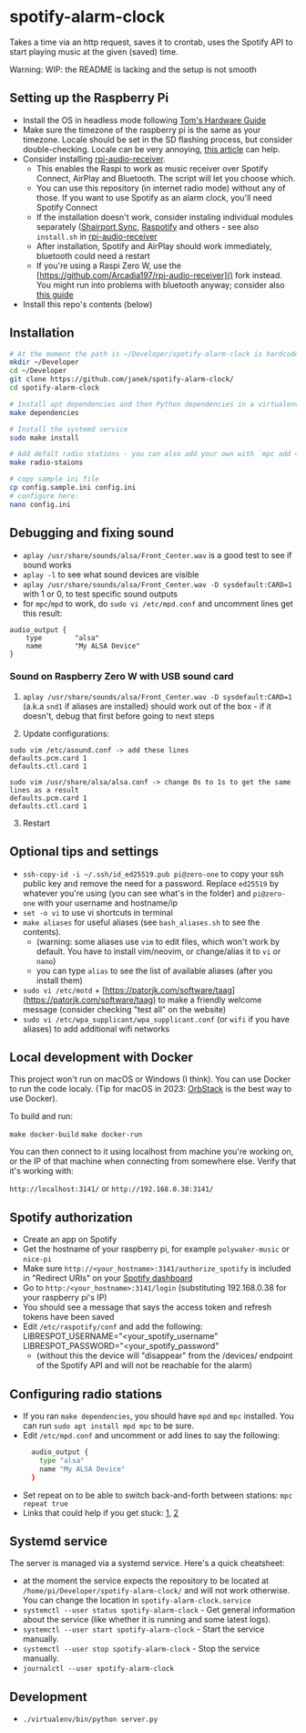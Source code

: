 # spotify-alarm-clock

Takes a time via an http request, saves it to crontab, uses the Spotify API to start playing music at the given (saved) time.

Warning: WIP: the README is lacking and the setup is not smooth

## Setting up the Raspberry Pi

- Install the OS in headless mode following [Tom's Hardware Guide](https://www.tomshardware.com/reviews/raspberry-pi-headless-setup-how-to,6028.html)
- Make sure the timezone of the raspberry pi is the same as your timezone. Locale should be set in the SD flashing process, but consider double-checking. Locale can be very annoying, [this article](https://www.howtoraspberry.com/2020/04/fix-locale-problems-on-raspberry-pi/) can help.
- Consider installing [rpi-audio-receiver](https://github.com/nicokaiser/rpi-audio-receiver).
  - This enables the Raspi to work as music receiver over Spotify Connect, AirPlay and Bluetooth. The script will let you choose which.
  - You can use this repository (in internet radio mode) without any of those. If you want to use Spotify as an alarm clock, you'll need Spotify Connect
  - If the installation doesn't work, consider instaling individual modules separately ([Shairport Sync](https://github.com/mikebrady/shairport-sync/), [Raspotify](https://github.com/dtcooper/raspotify) and others - see also `install.sh` in [rpi-audio-receiver](https://github.com/nicokaiser/rpi-audio-receiver)
  - After installation, Spotify and AirPlay should work immediately, bluetooth could need a restart
  - If you're using a Raspi Zero W, use the [https://github.com/Arcadia197/rpi-audio-receiver]() fork instead. You might run into problems with bluetooth anyway; consider also [this guide](https://gist.github.com/actuino/9548329d1bba6663a63886067af5e4cb)
- Install this repo's contents (below)

## Installation

```bash
# At the moment the path is ~/Developer/spotify-alarm-clock is hardcoded in `spotify-alam-clock.service`, so it's easiest to use it until that's improved
mkdir ~/Developer
cd ~/Developer
git clone https://github.com/janek/spotify-alarm-clock/
cd spotify-alarm-clock

# Install apt dependencies and then Python dependencies in a virtualenv
make dependencies

# Install the systemd service
sudo make install

# Add defalt radio stations - you can also add your own with `mpc add <stream link>`
make radio-staions

# copy sample ini file
cp config.sample.ini config.ini
# configure here:
nano config.ini

```

## Debugging and fixing sound

- `aplay /usr/share/sounds/alsa/Front_Center.wav` is a good test to see if sound works
- `aplay -l` to see what sound devices are visible
- `aplay /usr/share/sounds/alsa/Front_Center.wav -D sysdefault:CARD=1` with 1 or 0, to test specific sound outputs
- for `mpc`/`mpd` to work, do `sudo vi /etc/mpd.conf` and uncomment lines get this result:

```
audio_output {
	type		"alsa"
	name		"My ALSA Device"
}
```

### Sound on Raspberry Zero W with USB sound card

1. `aplay /usr/share/sounds/alsa/Front_Center.wav -D sysdefault:CARD=1` (a.k.a `snd1` if aliases are installed) should work out of the box - if it doesn't, debug that first before going to next steps



2. Update configurations:

```
sudo vim /etc/asound.conf -> add these lines
defaults.pcm.card 1
defaults.ctl.card 1
```

```
sudo vim /usr/share/alsa/alsa.conf -> change 0s to 1s to get the same lines as a result
defaults.pcm.card 1
defaults.ctl.card 1
```

3. Restart

## Optional tips and settings

- `ssh-copy-id -i ~/.ssh/id_ed25519.pub pi@zero-one` to copy your ssh public key and remove the need for a password. Replace `ed25519` by whatever you're using (you can see what's in the folder) and `pi@zero-one` with your username and hostname/ip
- `set -o vi` to use vi shortcuts in terminal
- `make aliases` for useful aliases (see `bash_aliases.sh` to see the contents).
  - (warning: some aliases use `vim` to edit files, which won't work by default. You have to install vim/neovim, or change/alias it to `vi` or `nano`)
  - you can type `alias` to see the list of available aliases (after you install them)
- `sudo vi /etc/motd` + [https://patorjk.com/software/taag](https://patorjk.com/software/taag) to make a friendly welcome message (consider checking "test all" on the website)
- `sudo vi /etc/wpa_supplicant/wpa_supplicant.conf` (or `wifi` if you have aliases) to add additional wifi networks

## Local development with Docker

This project won't run on macOS or Windows (I think). You can use Docker to run the code localy. (Tip for macOS in 2023: [OrbStack](https://orbstack.dev/) is the best way to use Docker).

To build and run:

`make docker-build`
`make docker-run`

You can then connect to it using localhost from machine you're working on, or the IP of that machine when connecting from somewhere else. Verify that it's working with:

`http://localhost:3141/` or `http://192.168.0.38:3141/`

## Spotify authorization

- Create an app on Spotify
- Get the hostname of your raspberry pi, for example `polywaker-music` or `nice-pi`
- Make sure `http://<your_hostname>:3141/authorize_spotify` is included in "Redirect URIs" on your [Spotify dashboard](https://developer.spotify.com/dashboard/)
- Go to `http:/<your_hostname>:3141/login` (substituting 192.168.0.38 for your raspberry pi's IP)
- You should see a message that says the access token and refresh tokens have been saved
- Edit `/etc/raspotify/conf` and add the following:
  LIBRESPOT_USERNAME="<your_spotify_username"
  LIBRESPOT_PASSWORD="<your_spotify_password"
  - (without this the device will "disappear" from the /devices/ endpoint of the Spotify API and will not be reachable for the alarm)

## Configuring radio stations

- If you ran `make dependencies`, you should have `mpd` and `mpc` installed. You can run `sudo apt install mpd mpc` to be sure.
- Edit `/etc/mpd.conf` and uncomment or add lines to say the following:
  ```sh
    audio_output {
      type "alsa"
      name "My ALSA Device"
    }
  ```
- Set repeat on to be able to switch back-and-forth between stations: `mpc repeat true`
- Links that could help if you get stuck: [1](https://www.rohberg.ch/de/blog/radio-streaming-with-a-raspberry-pi), [2](https://www.lesbonscomptes.com/pages/raspmpd.html)

## Systemd service

The server is managed via a systemd service. Here's a quick cheatsheet:

- at the moment the service expects the repository to be located at `/home/pi/Developer/spotify-alarm-clock/` and will not work otherwise. You can change the location in `spotify-alarm-clock.service`
- `systemctl --user status spotify-alarm-clock` - Get general information about the service (like whether it is running and some latest logs).
- `systemctl --user start spotify-alarm-clock` - Start the service manually.
- `systemctl --user stop spotify-alarm-clock` - Stop the service manually.
- `journalctl --user spotify-alarm-clock`

## Development

- `./virtualenv/bin/python server.py`
